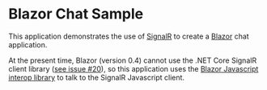 # Blazor Chat Sample

This application demonstrates the use of [SignalR](https://www.asp.net/signalr) to create 
a [Blazor](https://blazor.net) chat application.

At the present time, Blazor (version 0.4) cannot use the .NET Core SignalR client library 
([see issue #20](https://github.com/aspnet/Blazor/issues/20)), so this application uses the
[Blazor Javascript interop library](https://blazor.net/docs/javascript-interop.html) to talk
to the SignalR Javascript client.
